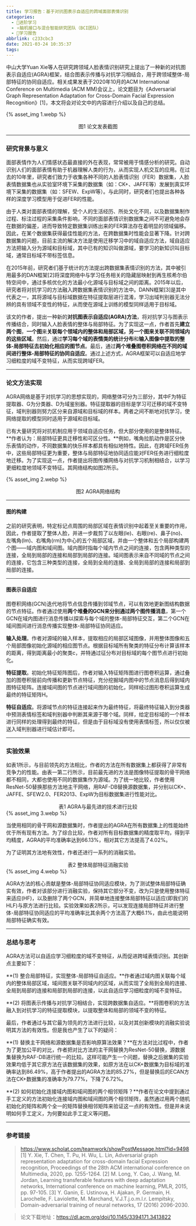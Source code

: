 ```yaml
---
title: 学习报告：基于对抗图表示自适应的跨域面部表情识别
categories:
  - 🌙进阶学习
  - ⭐脑机接口与混合智能研究团队（BCI团队）
  - 💫学习报告
abbrlink: c233cbc3
date: 2021-03-24 10:35:37
tags:
---
```


中山大学Yuan Xie等人在研究跨领域人脸表情识别研究上提出了一种新的对抗图表示自适应(AGRA)框架，结合图表示传播与对抗学习相结合，用于跨领域整体-局部特征的协同自适应。相关成果发表于2020年10月的ACM International Conference on Multimedia (ACM MM)会议上，论文题目为《Adversarial Graph Representation Adaptation for Cross-Domain Facial Expression Recognition》[1]，本文将会对论文中的内容进行介绍以及自己的总结。

{% asset_img 1.webp %}
<div align='center'>图1 论文发表截图</div>

<!--more-->

***

### 研究背景与意义

面部表情作为人们情感状态最直接的外在表现，常常被用于情感分析的研究。自动识别人们的面部表情有助于机器理解人类的行为，从而实现人机交互的应用。在过去的10年里，研究者们致力于收集各种不同的人脸表情识别（FER）数据集，人脸表情数据集也从实验室环境下采集的数据集（如：CK+、JAFFE等）发展到真实环境下采集的数据集（如：SFEW、ExpW等）。与此同时，研究者们也提出各种各样的深度学习模型用于促进FER的性能。

由于人类对面部表情的理解，受个人的生活经历、所处文化不同，以及数据集制作过程、标注过程的采集条件影响，不同的面部表情识别数据集之间不可避免地会存在数据的偏差，进而导致特定数据集训练出来的FER算法存在着明显的领域偏移。因此，在某个数据集获得最佳性能的方法，在跨数据集时性能会显著下降。针对跨数据集的问题，目前主流的解决方法是使用迁移学习中的域自适应方法，域自适应方法把输入分为源域和目标域，其中已有的知识叫做源域，要学习的新知识叫目标域，通常目标域不带标签信息。

在2015年前，研究者们基于统计的方法提出跨数据集表情识别的方法，其中被引用最多的DAN框架[2]将深度网络中与学习任务相关的隐藏层映射到再生核希尔伯特空间中，通过多核优化的方法最小化源域与目标域之间的距离。2015年以后，研究者将对抗学习的方法融入跨数据集表情识别的方法中。DANN框架[3]是其中代表之一，其将源域与目标域数据在特征提取层进行混淆，学习出域判别器无法分辨的具有领域不变性的特征，从而使在源域上训练的模型同样适用于目标域。

该文的作者，提出一种新的**对抗图表示自适应(AGRA)方法**，将对抗学习与图表示传播结合，同时输入人脸表情的整体与局部特征。为了实现这一点，作者首先**建立两个图**，**一个图**来**关联每个领域内的整体和局部区域，另一个图来关联不同领域内的这些区域**。然后，通过**学习每个域的表情类的统计分布**和**输入图像中提取的整体-局部特征去初始化相应的图节点**。最后，通过**两个堆叠图卷积网络在不同的域间进行整体-局部特征的协同自适应**。通过上述方式，AGRA框架可以自适应地学习细粒度的域不变特征，从而实现跨域FER。

***

### 论文方法实现

AGRA网络是基于对抗学习的思想实现的，网络整体可分为三部分，其中F为特征提取器、G为分类器、D为域鉴别器。特征提取器的目标是学习可迁移的域不变特征，域判别器则努力区分来自源域和目标域的样本。两者之间不断地对抗学习，使网络提取的模型同时适用于源域和目标域。

已有大量研究将对抗机制应用于领域自适应任务，但大部分使用的是整体特征。**作者认为：局部特征更具迁移性和可区分性。**例如，嘴角拉肌动作是区分快乐表情的动作，不同数据集的快乐样本都具有相似地特性。因此，在跨域FER任务中，这些局部特征更为重要，整体与局部特征地协同适应能对FER任务进行细粒度地迁移。为了实现这一点，作者提出将图传播网络与对抗学习机制相结合，以学习更细粒度地领域不变特征。其网络结构如图2所示。

{% asset_img 2.webp %}
<div align='center'>图2 AGRA网络结构</div>

***

#### 图的构建

之前的研究表明，特定标记点周围的局部区域在表情识别中起着至关重要的作用，因此，作者提取了整体人脸，并进一步裁剪了以左眼(le)、右眼(re)、鼻子(no)、左嘴角(lm)、右嘴角(rm)为中心的五个局部区域，并由一个整体和五个局部构建两个图——域内图和域间图。域内图时指每个域内节点之间的连接，包含两种类型的连接，全局到局部的连接和局部到局部的连接。域间图表示来自不同域的节点之间的连接，它包含三种类型的连接，全局到全局的连接、全局到局部的连接和局部到局部的连接。

***

#### 图表示自适应

图卷积网络(GCN)迭代地将节点信息传播到邻域节点，可以有效地更新图结构数据的节点特征。作者通过使用**两个堆叠的GCN来分别通过两个图传播消息**，第一个GCN在域内图进行消息传播以探索与每个域的整体-局部特征交互，第二个GCN在域间图间进行消息传播实现整体-局部特征协同适应。

**输入处理**。作者对源域的输入样本，提取相应的局部区域图像，并用整体图像和五个局部图像初始化源域的相应图节点。根据目标域所有聚类的特征分布计算该样本的距离，得到距离最小的聚类c，并特通过征分布对目标域的每个图节点进行初始化。

**特征提取**。初始化特征矩阵图后，作者对输入特征矩阵图进行图卷积运算，通过叠加的图卷积层前向传播和更新节点特征，充分挖掘域内图中的节点消息后得到域内图特征矩阵。连接域间图的节点进行域间图的初始化，同样经过图形卷积运算生成最终的特征矩阵H。

**特征自适应**。将源域节点的特征连接起来作为最终特征，将最终特征输入到分类器中预测表情标签和域判别器中判断其来源于哪个域。同样，给定目标域的一个样本进行同样的处理得到最终的特征，但是由于目标域没有使用表情标签，所以仅仅被送入域判别器进行域估计即可。

***

### 实验效果

如表1所示，与目前领先的方法相比，作者的方法在所有数据集上都获得了非常有竞争力的性能。由表一第二行所示，目前最先进的方法是图像特征提取的骨干网络都不相同，大都也使用不同的数据集作为源域。为了统一地比较，作者使用ResNet-50替换那些方法地主干网络，用RAF-DB替换源数据集，并分别以CK+、JAFFE、SFEW2.0、FER2013、ExpW为目标数据集进行性能对比。

<div align='center'>表1 AGRA与最先进的技术进行比较</div>
{% asset_img 3.webp %}

当使用相同的骨干网和源数据集时，作者提出的AGRA在所有数据集上的性能始终优于所有现有方法。为了综合比较，作者对所有目标数据集的精度取平均，得到平均精度，AGRA的平均准确率达到66.13%，相对其它方法提高了4.02%。

为了证明其方法地有效性，作者还进行一系列的消融实验。

<div align='center'>表2 整体局部特征消融实验</div>
{% asset_img 4.webp %}

AGRA方法的核心贡献是整体-局部特征协同适应模块，为了测试整体局部特征确实有效，作者对该部分进行消融实验，保持其它部分不变，改为只是使用整体特征来适应(HF)，以及删除了两个GCN，并简单地连接整体局部特征以适应(即我们的HLF)与原方法进行比较。实验效果如表2所示，可以发现连接局部特征并进行整体-局部特征协同适应的平均准确率比其余两个方法高了大概6.1%，由此也能说明局部特征确实有效。

***

### 总结与思考

AGRA方法可以自适应学习细粒度的域不变特征，从而促进跨域表情识别。其创新点主要如下：

**(1) 整合局部特征，实现整体-局部特征自适应。**作者通过域内图关联每个域内的整体局部区域，域间图关联不同域内的区域，从而实现了全局到全局的连接、全局到局部的连接和局部到局部的连接，以此自适应学习细粒度的域不变特征。

**(2) 将图表示传播与对抗学习相结合，实现跨数据集自适应。**将图卷积的方法融入到对抗学习的特征提取模块，以提取整体和局部的领域不变的特征。

最后，作者通过与其它最为领先的方法进行比较，以及对其创新模块的消融实验说明其方法的有效性。但是我也产生了以下的疑问：

**(1) 替换主干网络和源数据集是否影响原算法效果？**在方法对比过程中，作者为了更加公平的对比，作者把对比方法的主干网替换为ResNet-50替换，源数据集替换为RAF-DB进行统一的比较。这样可能产生一个问题，替换之后据集的实验效果均低于其它原方法在该数据集的效果，如原方法在以CK+数据集为目标域的准确率达到86.49%，高于作者提出的AGRA方法的85.27%，但是替换后的ECAN方法在CK+数据集的准确率为79.77%，下降了6.72%。

**(2) 如何初始化连接域内图和域间图的两个相邻矩阵？**作者在论文中提到通过手工定义的方法初始化连接域内图和域间图的两个相邻矩阵，虽然通过用两个随机初始化的矩阵和两个全一的矩阵替换相邻矩阵来验证这一点的有效性。但是并未说明如何手工定义，为何要如此手工定义等问题。

***

### 参考链接

> <https://www.scholat.com/teamwork/showPostMessage.html?id=9498>
> [1] Y. Xie, T. Chen, T. Pu, H. Wu, L. Lin, Adversarial graph representation adaptation for cross-domain facial Expression recognition,  Proceedings of the 28th ACM international conference on Multimedia, 2020, pp. 1255-1264.
> [2] M. Long, Y. Cao, J. Wang, M. Jordan, Learning transferable features with deep adaptation networks,  International conference on machine learning, PMLR, 2015, pp. 97-105.
> [3] Y. Ganin, E. Ustinova, H. Ajakan, P. Germain, H. Larochelle, F. Laviolette, M. Marchand, V.J.T.j.o.m.l.r. Lempitsky, Domain-adversarial training of neural networks, 17 (2016) 2096-2030.

> 论文下载地址：https://dl.acm.org/doi/10.1145/3394171.3413822
